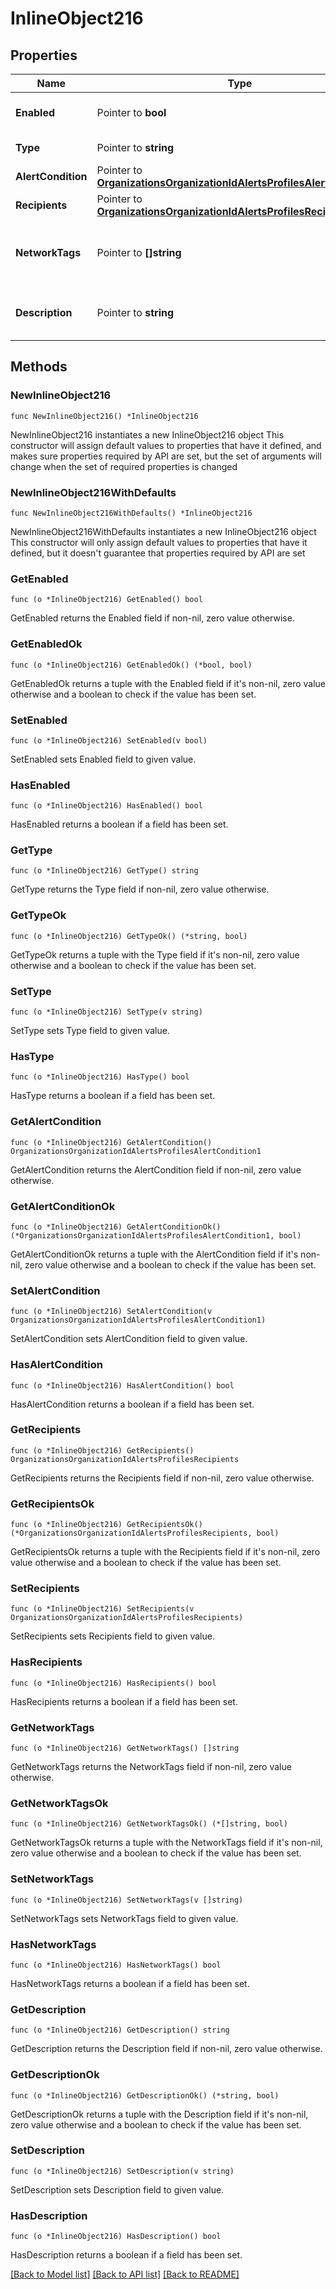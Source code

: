 # InlineObject216

## Properties

Name | Type | Description | Notes
------------ | ------------- | ------------- | -------------
**Enabled** | Pointer to **bool** | Is the alert config enabled | [optional] 
**Type** | Pointer to **string** | The alert type | [optional] 
**AlertCondition** | Pointer to [**OrganizationsOrganizationIdAlertsProfilesAlertCondition1**](OrganizationsOrganizationIdAlertsProfilesAlertCondition1.md) |  | [optional] 
**Recipients** | Pointer to [**OrganizationsOrganizationIdAlertsProfilesRecipients**](OrganizationsOrganizationIdAlertsProfilesRecipients.md) |  | [optional] 
**NetworkTags** | Pointer to **[]string** | Networks with these tags will be monitored for the alert | [optional] 
**Description** | Pointer to **string** | User supplied description of the alert | [optional] 

## Methods

### NewInlineObject216

`func NewInlineObject216() *InlineObject216`

NewInlineObject216 instantiates a new InlineObject216 object
This constructor will assign default values to properties that have it defined,
and makes sure properties required by API are set, but the set of arguments
will change when the set of required properties is changed

### NewInlineObject216WithDefaults

`func NewInlineObject216WithDefaults() *InlineObject216`

NewInlineObject216WithDefaults instantiates a new InlineObject216 object
This constructor will only assign default values to properties that have it defined,
but it doesn't guarantee that properties required by API are set

### GetEnabled

`func (o *InlineObject216) GetEnabled() bool`

GetEnabled returns the Enabled field if non-nil, zero value otherwise.

### GetEnabledOk

`func (o *InlineObject216) GetEnabledOk() (*bool, bool)`

GetEnabledOk returns a tuple with the Enabled field if it's non-nil, zero value otherwise
and a boolean to check if the value has been set.

### SetEnabled

`func (o *InlineObject216) SetEnabled(v bool)`

SetEnabled sets Enabled field to given value.

### HasEnabled

`func (o *InlineObject216) HasEnabled() bool`

HasEnabled returns a boolean if a field has been set.

### GetType

`func (o *InlineObject216) GetType() string`

GetType returns the Type field if non-nil, zero value otherwise.

### GetTypeOk

`func (o *InlineObject216) GetTypeOk() (*string, bool)`

GetTypeOk returns a tuple with the Type field if it's non-nil, zero value otherwise
and a boolean to check if the value has been set.

### SetType

`func (o *InlineObject216) SetType(v string)`

SetType sets Type field to given value.

### HasType

`func (o *InlineObject216) HasType() bool`

HasType returns a boolean if a field has been set.

### GetAlertCondition

`func (o *InlineObject216) GetAlertCondition() OrganizationsOrganizationIdAlertsProfilesAlertCondition1`

GetAlertCondition returns the AlertCondition field if non-nil, zero value otherwise.

### GetAlertConditionOk

`func (o *InlineObject216) GetAlertConditionOk() (*OrganizationsOrganizationIdAlertsProfilesAlertCondition1, bool)`

GetAlertConditionOk returns a tuple with the AlertCondition field if it's non-nil, zero value otherwise
and a boolean to check if the value has been set.

### SetAlertCondition

`func (o *InlineObject216) SetAlertCondition(v OrganizationsOrganizationIdAlertsProfilesAlertCondition1)`

SetAlertCondition sets AlertCondition field to given value.

### HasAlertCondition

`func (o *InlineObject216) HasAlertCondition() bool`

HasAlertCondition returns a boolean if a field has been set.

### GetRecipients

`func (o *InlineObject216) GetRecipients() OrganizationsOrganizationIdAlertsProfilesRecipients`

GetRecipients returns the Recipients field if non-nil, zero value otherwise.

### GetRecipientsOk

`func (o *InlineObject216) GetRecipientsOk() (*OrganizationsOrganizationIdAlertsProfilesRecipients, bool)`

GetRecipientsOk returns a tuple with the Recipients field if it's non-nil, zero value otherwise
and a boolean to check if the value has been set.

### SetRecipients

`func (o *InlineObject216) SetRecipients(v OrganizationsOrganizationIdAlertsProfilesRecipients)`

SetRecipients sets Recipients field to given value.

### HasRecipients

`func (o *InlineObject216) HasRecipients() bool`

HasRecipients returns a boolean if a field has been set.

### GetNetworkTags

`func (o *InlineObject216) GetNetworkTags() []string`

GetNetworkTags returns the NetworkTags field if non-nil, zero value otherwise.

### GetNetworkTagsOk

`func (o *InlineObject216) GetNetworkTagsOk() (*[]string, bool)`

GetNetworkTagsOk returns a tuple with the NetworkTags field if it's non-nil, zero value otherwise
and a boolean to check if the value has been set.

### SetNetworkTags

`func (o *InlineObject216) SetNetworkTags(v []string)`

SetNetworkTags sets NetworkTags field to given value.

### HasNetworkTags

`func (o *InlineObject216) HasNetworkTags() bool`

HasNetworkTags returns a boolean if a field has been set.

### GetDescription

`func (o *InlineObject216) GetDescription() string`

GetDescription returns the Description field if non-nil, zero value otherwise.

### GetDescriptionOk

`func (o *InlineObject216) GetDescriptionOk() (*string, bool)`

GetDescriptionOk returns a tuple with the Description field if it's non-nil, zero value otherwise
and a boolean to check if the value has been set.

### SetDescription

`func (o *InlineObject216) SetDescription(v string)`

SetDescription sets Description field to given value.

### HasDescription

`func (o *InlineObject216) HasDescription() bool`

HasDescription returns a boolean if a field has been set.


[[Back to Model list]](../README.md#documentation-for-models) [[Back to API list]](../README.md#documentation-for-api-endpoints) [[Back to README]](../README.md)


